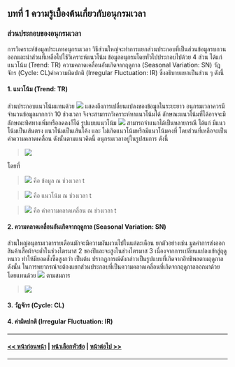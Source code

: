 ## บทที่ 1 ความรู้เบื้องต้นเกี่ยวกับอนุกรมเวลา
### ส่วนประกอบของอนุกรมเวลา
การวิเคราะห์ข้อมูลประเภทอนุกรมเวลา วิธีส่วนใหญ่จะทำการแยกส่วนประกอบที่เป็นส่วนข้อมูลรบกวนออกและนำส่วนที่เหลือไปใช้วิเคราะห์แนวโน้ม ข้อมูลอนุกรมโดยทั่วไปประกอบไปด้วย 4 ส่วน ได้แก่ แนวโน้ม (Trend: TR) ความคลาดเคลื่อนอันเกิดจากฤดูกาล (Seasonal Variation: SN) วัฎจักร (Cycle: CL)ค่าความผิดปกติ (Irregular Fluctuation: IR) ซึ่งอธิบายแยกเป็นส่วน ๆ ดังนี้

#### 1.	แนวโน้ม (Trend: TR)

ส่วนประกอบแนวโน้มแทนด้วย <img src="https://latex.codecogs.com/gif.latex?TR{_{t}}" /> แสดงถึงการเปลี่ยนแปลงของข้อมูลในระยะยาว อนุกรมเวลาควรมีจำนวนข้อมูลมากกว่า 10 ช่วงเวลา จึงจะสามารถวิเคราะห์หาแนวโน้มได้ ลักษณะแนวโน้มที่ได้อาจจะมีลักษณะทิศทางเพิ่มหรือลดลงก็ได้ รูปแบบแนวโน้ม  <img src="https://latex.codecogs.com/gif.latex?TR{_{t}}" /> สามารถจำแนกได้เป็นหลายกรณี ได้แก่ มีแนวโน้มเป็นเส้นตรง แนวโน้มเป็นเส้นโค้ง และ ไม่เกิดแนวโน้มหรือมีแนวโน้มคงที่ โดยส่วนที่เหลือจะเป็นค่าความคลาดเคลื่อน ดังนั้นตามแนวคิดนี้ อนุกรมเวลาอยู่ในรูปสมการ ดังนี้



> <img src="https://latex.codecogs.com/gif.latex?y{_{t}}&space;=&space;TR{_{t}}&space;&plus;&space;\varepsilon&space;{_{t}}" />


โดยที่

> <img src="https://latex.codecogs.com/gif.latex?y{_{t}}" /> คือ ข้อมูล ณ ช่วงเวลา t

> <img src="https://latex.codecogs.com/gif.latex?TR{_{t}}" /> คือ แนวโน้ม ณ ช่วงเวลา t

> <img src="https://latex.codecogs.com/gif.latex?&space;\varepsilon&space;{_{t}}" /> คือ ค่าความคลาดเคลื่อน ณ ช่วงเวลา t

#### 2.	ความคลาดเคลื่อนอันเกิดจากฤดูกาล (Seasonal Variation: SN)

ส่วนใหญ่อนุกรมเวลารายเดือนมักจะมีความผันผวนไปในแต่ละเดือน ยกตัวอย่างเช่น มูลค่าการส่งออกสินค้าเสื้อผ้าจะต่ำในช่วงไตรมาส 2 ของปีและจะสูงในช่วงไตรมาส 3 เนื่องจากการเปลี่ยนแปลงเข้าสู่ฤดูหนาว ทำให้มียอดสั่งซื้อสูงกว่า เป็นต้น ปรากฏการณ์ดังกล่าวเป็นรูปแบบที่เกิดจากอิทธิพลตามฤดูกาล ดังนั้น ในการพยากรณ์จะต้องแยกส่วนประกอบที่เป็นความคลาดเคลื่อนที่เกิดจากฤดูกาลออกมาด้วย โดยแทนด้วย <img src="https://latex.codecogs.com/gif.latex?SN{_{t}}" /> ตามสมการ 

> <img src="https://latex.codecogs.com/gif.latex?y{_{t}}&space;=&space;TR{_{t}}&space;&plus;&space;SN{_{t}}&space;&plus;&space;\varepsilon&space;{_{t}}" />

#### 3.	วัฎจักร (Cycle: CL)
#### 4.	ค่าผิดปกติ (Irregular Fluctuation: IR)

---
#### [<< หน้าก่อนหน้า](0101.md) | [หน้าเลือกหัวข้อ](README.md) | [หน้าต่อไป >>](0103.md)
---
